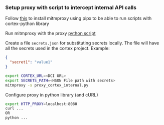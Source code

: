 ### Setup proxy with script to intercept internal API calls

Follow [this](https://docs.mitmproxy.org/stable/overview-installation/#installation-from-the-python-package-index-pypi) to install mitmproxy using pipx to be able to run scripts with cortex-python library

Run mitmproxy with the proxy [python script](proxy_cortex_internal.py) 

Create a file `secrets.json` for substituting secrets locally. The file will have all the secrets used in the cortex project. Example:
```json
{
  "secret1": "value1"
}
```

```bash
export CORTEX_URL=<DCI URL>
export SECRETS_PATH=<HSON File path with secrets>
mitmproxy -s proxy_cortex_internal.py
```

Configure proxy in python library (and cURL)
```bash
export HTTP_PROXY=localhost:8080
curl ...
OR
python ...
```
